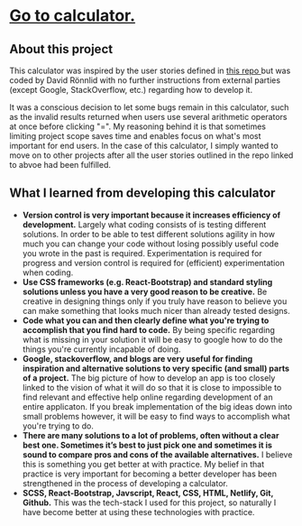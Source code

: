<h1><a href="https://davidronnlidcalculator.netlify.app/">Go to calculator.</a></h1>


<h2>About this project</h2>
<p>
        This calculator was inspired by the user stories defined in
        <a href="https://github.com/florinpop17/app-ideas/blob/master/Projects/1-Beginner/Calculator-App.md">
          this repo
        </a>
        but was coded by David Rönnlid with no further instructions from
        external parties (except Google, StackOverflow, etc.) regarding how to
        develop it.
      </p>

<p>It was a conscious decision to let some bugs remain in this calculator, such as the invalid results returned when users use several arithmetic operators at once before clicking "=". My reasoning behind it is that sometimes limiting project scope saves time and enables focus on what's most important for end users. In the case of this calculator, I simply wanted to move on to other projects after all the user stories outlined in the repo linked to abvoe had been fulfilled.</p> 

<h2>What I learned from developing this calculator</h2>
<ul><li><b>Version control is very important because it increases efficiency of development.</b> Largely what coding consists of is testing different solutions. In order to be able to test different solutions agility in how much you can change your code without losing possibly useful code you wrote in the past is required. Experimentation is required for progress and version control is required for (efficient) experimentation when coding.</li><li><b>Use CSS frameworks (e.g. React-Bootstrap) and standard styling solutions unless you have a very good reason to be creative.</b> Be creative in designing things only if you truly have reason to believe you can make something that looks much nicer than already tested designs.</li><li><b>Code what you can and then clearly define what you're trying to accomplish that you find hard to code.</b> By being specific regarding what is missing in your solution it will be easy to google how to do the things you're currently incapable of doing.</li><li><b>Google, stackoverflow, and blogs are very useful for finding inspiration and alternative solutions to very specific (and small) parts of a project.</b> The big picture of how to develop an app is too closely linked to the vision of what it will do so that it is close to impossible to find relevant and effective help online regarding development of an entire applicaton. If you break implementation of the big ideas down into small problems however, it will be easy to find ways to accomplish what you're trying to do.</li><li><b>There are many solutions to a lot of problems, often without a clear best one. Sometimes it’s best to just pick one and sometimes it is sound to compare pros and cons of the available alternatives.</b> I believe this is something you get better at with practice. My belief in that practice is very important for becoming a better developer has been strengthened in the process of developing a calculator.</li><li><b>SCSS, React-Bootstrap, Javscript, React, CSS, HTML, Netlify, Git, Github.</b> This was the tech-stack I used for this project, so naturally I have become better at using these technologies with practice.</li></ul>

